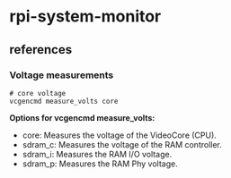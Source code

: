 # rpi-system-monitor

## references

### Voltage measurements

```shell
# core voltage
vcgencmd measure_volts core
```

**Options for vcgencmd measure_volts:**
  - core: Measures the voltage of the VideoCore (CPU).
  - sdram_c: Measures the voltage of the RAM controller.
  - sdram_i: Measures the RAM I/O voltage.
  - sdram_p: Measures the RAM Phy voltage.

